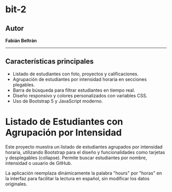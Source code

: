 # bit-2

## Autor

**Fabián Beltrán**

---

## Características principales

- Listado de estudiantes con foto, proyectos y calificaciones.
- Agrupación de estudiantes por intensidad horaria en secciones plegables.
- Barra de búsqueda para filtrar estudiantes en tiempo real.
- Diseño responsivo y colores personalizados con variables CSS.
- Uso de Bootstrap 5 y JavaScript moderno.


# Listado de Estudiantes con Agrupación por Intensidad

Este proyecto muestra un listado de estudiantes agrupados por intensidad horaria, utilizando Bootstrap para el diseño y funcionalidades como tarjetas y desplegables (collapse). Permite buscar estudiantes por nombre, intensidad o usuario de GitHub.

La aplicación reemplaza dinámicamente la palabra "hours" por "horas" en la interfaz para facilitar la lectura en español, sin modificar los datos originales.




